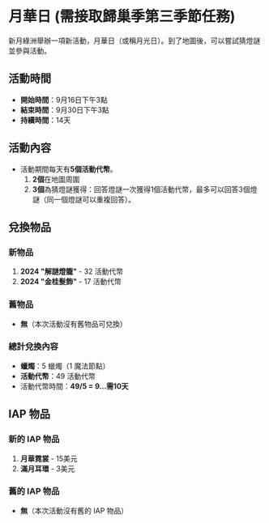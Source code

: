 # 月華日 (需接取歸巢季第三季節任務)

新月綠洲舉辦一項新活動，月華日（或稱月光日）。到了地圖後，可以嘗試猜燈謎並參與活動。

## 活動時間
- **開始時間**：9月16日下午3點
- **結束時間**：9月30日下午3點
- **持續時間**：14天

## 活動內容
- 活動期間每天有**5個活動代幣**。
  1. **2個**在地圖周圍
  2. **3個**為猜燈謎獲得：回答燈謎一次獲得1個活動代幣，最多可以回答3個燈謎（同一個燈謎可以重複回答）。

## 兌換物品

### 新物品
1. **2024 "解謎燈籠"** - 32 活動代幣
2. **2024 "金桂髮飾"** - 17 活動代幣

### 舊物品
- **無**（本次活動沒有舊物品可兌換）

### 總計兌換內容
- **蠟燭**：5 蠟燭（1 魔法節點）
- **活動代幣**：49 活動代幣
- 活動代幣時間：**49/5 = 9...需10天**

## IAP 物品

### 新的 IAP 物品
1. **月華霓裳** - 15美元
2. **滿月耳環** - 3美元

### 舊的 IAP 物品
- **無**（本次活動沒有舊的 IAP 物品）
